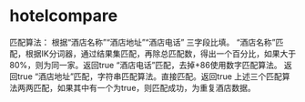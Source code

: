 # hotelcompare
匹配算法：
根据“酒店名称”“酒店地址”“酒店电话” 三字段比填。
“酒店名称”匹配，根据IK分词器，通过结果集匹配，再除总匹配数，得出一个百分比，如果大于80%，则为同一家。返回true
“酒店电话”匹配，去掉+86使用数字匹配算法。 返回true
“酒店地址”匹配，字符串匹配算法。直接匹配。返回true
上述三个匹配算法两两匹配，如果其中有一个为true，则匹配成功，为重复酒店数据。
